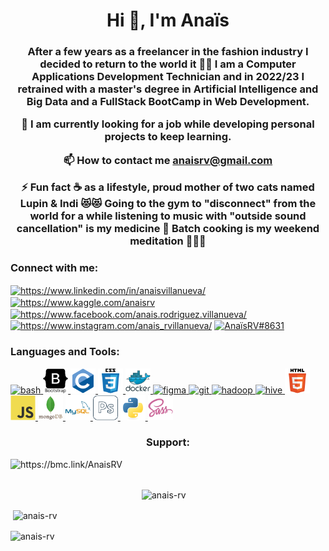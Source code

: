 <h1 align="center">Hi 👋, I'm Anaïs</h1>
<h3 align="center">After a few years as a freelancer in the fashion industry I decided to return to the world it 👩‍💻 I am a Computer Applications Development Technician and in 2022/23 I retrained with a master's degree in Artificial Intelligence and Big Data and a FullStack BootCamp in Web Development.

🌱 I am currently looking for a job while developing personal projects to keep learning.

📫 How to contact me anaisrv@gmail.com

⚡ Fun fact ☕ as a lifestyle, proud mother of two cats named Lupin & Indi 😻😻 Going to the gym to "disconnect" from the world for a while listening to music with "outside sound cancellation" is my medicine 💪 Batch cooking is my weekend meditation 🥑🥣🥗

<h3 align="left">Connect with me:</h3>
<p align="left">
<a href="https://linkedin.com/in/https://www.linkedin.com/in/anaisvillanueva/" target="blank"><img align="center" src="https://raw.githubusercontent.com/rahuldkjain/github-profile-readme-generator/master/src/images/icons/Social/linked-in-alt.svg" alt="https://www.linkedin.com/in/anaisvillanueva/" height="30" width="40" /></a>
<a href="https://kaggle.com/https://www.kaggle.com/anaisrv" target="blank"><img align="center" src="https://raw.githubusercontent.com/rahuldkjain/github-profile-readme-generator/master/src/images/icons/Social/kaggle.svg" alt="https://www.kaggle.com/anaisrv" height="30" width="40" /></a>
<a href="https://fb.com/https://www.facebook.com/anais.rodriguez.villanueva/" target="blank"><img align="center" src="https://raw.githubusercontent.com/rahuldkjain/github-profile-readme-generator/master/src/images/icons/Social/facebook.svg" alt="https://www.facebook.com/anais.rodriguez.villanueva/" height="30" width="40" /></a>
<a href="https://instagram.com/https://www.instagram.com/anais_rvillanueva/" target="blank"><img align="center" src="https://raw.githubusercontent.com/rahuldkjain/github-profile-readme-generator/master/src/images/icons/Social/instagram.svg" alt="https://www.instagram.com/anais_rvillanueva/" height="30" width="40" /></a>
<a href="https://discord.gg/AnaïsRV#8631" target="blank"><img align="center" src="https://raw.githubusercontent.com/rahuldkjain/github-profile-readme-generator/master/src/images/icons/Social/discord.svg" alt="AnaïsRV#8631" height="30" width="40" /></a>
</p>

<h3 align="left">Languages and Tools:</h3>
<p align="left"> <a href="https://www.gnu.org/software/bash/" target="_blank" rel="noreferrer"> <img src="https://www.vectorlogo.zone/logos/gnu_bash/gnu_bash-icon.svg" alt="bash" width="40" height="40"/> </a> <a href="https://getbootstrap.com" target="_blank" rel="noreferrer"> <img src="https://raw.githubusercontent.com/devicons/devicon/master/icons/bootstrap/bootstrap-plain-wordmark.svg" alt="bootstrap" width="40" height="40"/> </a> <a href="https://www.cprogramming.com/" target="_blank" rel="noreferrer"> <img src="https://raw.githubusercontent.com/devicons/devicon/master/icons/c/c-original.svg" alt="c" width="40" height="40"/> </a> <a href="https://www.w3schools.com/css/" target="_blank" rel="noreferrer"> <img src="https://raw.githubusercontent.com/devicons/devicon/master/icons/css3/css3-original-wordmark.svg" alt="css3" width="40" height="40"/> </a> <a href="https://www.docker.com/" target="_blank" rel="noreferrer"> <img src="https://raw.githubusercontent.com/devicons/devicon/master/icons/docker/docker-original-wordmark.svg" alt="docker" width="40" height="40"/> </a> <a href="https://www.figma.com/" target="_blank" rel="noreferrer"> <img src="https://www.vectorlogo.zone/logos/figma/figma-icon.svg" alt="figma" width="40" height="40"/> </a> <a href="https://git-scm.com/" target="_blank" rel="noreferrer"> <img src="https://www.vectorlogo.zone/logos/git-scm/git-scm-icon.svg" alt="git" width="40" height="40"/> </a> <a href="https://hadoop.apache.org/" target="_blank" rel="noreferrer"> <img src="https://www.vectorlogo.zone/logos/apache_hadoop/apache_hadoop-icon.svg" alt="hadoop" width="40" height="40"/> </a> <a href="https://hive.apache.org/" target="_blank" rel="noreferrer"> <img src="https://www.vectorlogo.zone/logos/apache_hive/apache_hive-icon.svg" alt="hive" width="40" height="40"/> </a> <a href="https://www.w3.org/html/" target="_blank" rel="noreferrer"> <img src="https://raw.githubusercontent.com/devicons/devicon/master/icons/html5/html5-original-wordmark.svg" alt="html5" width="40" height="40"/> </a> <a href="https://developer.mozilla.org/en-US/docs/Web/JavaScript" target="_blank" rel="noreferrer"> <img src="https://raw.githubusercontent.com/devicons/devicon/master/icons/javascript/javascript-original.svg" alt="javascript" width="40" height="40"/> </a> <a href="https://www.mongodb.com/" target="_blank" rel="noreferrer"> <img src="https://raw.githubusercontent.com/devicons/devicon/master/icons/mongodb/mongodb-original-wordmark.svg" alt="mongodb" width="40" height="40"/> </a> <a href="https://www.mysql.com/" target="_blank" rel="noreferrer"> <img src="https://raw.githubusercontent.com/devicons/devicon/master/icons/mysql/mysql-original-wordmark.svg" alt="mysql" width="40" height="40"/> </a> <a href="https://www.photoshop.com/en" target="_blank" rel="noreferrer"> <img src="https://raw.githubusercontent.com/devicons/devicon/master/icons/photoshop/photoshop-line.svg" alt="photoshop" width="40" height="40"/> </a> <a href="https://www.python.org" target="_blank" rel="noreferrer"> <img src="https://raw.githubusercontent.com/devicons/devicon/master/icons/python/python-original.svg" alt="python" width="40" height="40"/> </a> <a href="https://sass-lang.com" target="_blank" rel="noreferrer"> <img src="https://raw.githubusercontent.com/devicons/devicon/master/icons/sass/sass-original.svg" alt="sass" width="40" height="40"/> </a> </p>

<h3 align="center">Support:</h3>
<p><a href="https://www.buymeacoffee.com/https://bmc.link/AnaisRV"> <img align="left" src="https://cdn.buymeacoffee.com/buttons/v2/default-yellow.png" height="50" width="210" alt="https://bmc.link/AnaisRV" /></a></p><br><br>

<p><img align="center" src="https://github-readme-stats.vercel.app/api/top-langs?username=anais-rv&show_icons=true&locale=en&layout=compact" alt="anais-rv" /></p>

<p>&nbsp;<img align="center" src="https://github-readme-stats.vercel.app/api?username=anais-rv&show_icons=true&locale=en" alt="anais-rv" /></p>

<img align="center" src="https://github-readme-streak-stats.herokuapp.com/?user=anais-rv&" alt="anais-rv" />
